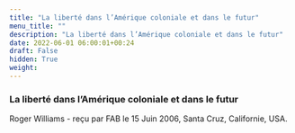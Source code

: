 ```yaml
---
title: "La liberté dans l’Amérique coloniale et dans le futur"
menu_title: ""
description: "La liberté dans l’Amérique coloniale et dans le futur"
date: 2022-06-01 06:00:01+00:24
draft: False
hidden: True
weight:
---
```

### La liberté dans l’Amérique coloniale et dans le futur

Roger Williams - reçu par FAB le 15 Juin 2006, Santa Cruz, Californie, USA.



